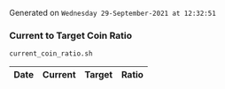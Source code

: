 Generated on `Wednesday 29-September-2021 at 12:32:51`

### Current to Target Coin Ratio
`current_coin_ratio.sh`

Date|Current|Target|Ratio
---|---|---|---
